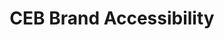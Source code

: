 ---
title: CEB Brand Accessibility
excerpt: Lorem ipsum dolor sit amet, consectetur adipiscing elit, sed do eiusmod tempor incididunt ut labore et dolore magna aliqua. Ut enim ad minim veniam, quis nostrud exercitation ullamco laboris nisi ut aliquip ex ea commodo consequat.
image: http://placecorgi.com/400/200
image-alt: Alt Text

# hero section
company: Gartner
year: 2017

# work introduction
section-1-header: Problem
section-1-text: Lorem ipsum dolor sit amet, consectetur adipiscing elit, sed do eiusmod tempor incididunt ut labore et dolore magna aliqua. Ut enim ad minim veniam, quis nostrud exercitation ullamco laboris nisi ut aliquip ex ea commodo consequat.

section-2-header: Methods
section-2-text: 
    - Method One
    - Method Two
    - Method Three

section-3-header: Process
section-3-text: |
    Lorem ipsum dolor sit amet, consectetur adipiscing elit, sed do eiusmod tempor incididunt ut labore et dolore magna aliqua. Volutpat blandit aliquam etiam erat. At risus viverra adipiscing at in tellus integer feugiat. Ultrices vitae auctor eu augue. Iaculis urna id volutpat lacus laoreet non curabitur gravida. 
    Nisl purus in mollis nunc. Felis imperdiet proin fermentum leo vel orci porta non. Tempus iaculis urna id volutpat lacus laoreet. Nisl vel pretium lectus quam id. Scelerisque viverra mauris in aliquam sem. Et leo duis ut diam. Imperdiet proin fermentum leo vel orci porta non pulvinar. Vulputate enim nulla aliquet porttitor lacus luctus accumsan tortor. 
    Feugiat pretium nibh ipsum consequat nisl vel pretium lectus quam. At lectus urna duis convallis convallis. Magnis dis parturient montes nascetur ridiculus mus mauris vitae ultricies. Ullamcorper velit sed ullamcorper morbi tincidunt ornare massa eget egestas. Faucibus vitae aliquet nec ullamcorper sit amet risus nullam. Lectus mauris ultrices eros in. Placerat in egestas erat imperdiet sed euismod nisi.

# work gallery
image-1: http://placecorgi.com/800/400
image-1-alt: This is an image
image-2: http://placecorgi.com/800/400
image-2-alt: This is an image
image-3-caption: Lorem ipsum dolor sit amet, consectetur adipiscing elit, sed do eiusmod tempor incididunt ut labore et dolore magna aliqua. Ut enim ad minim veniam, quis nostrud exercitation ullamco laboris nisi ut aliquip ex ea commodo consequat.
image-3: http://placecorgi.com/800/400
image-3-alt: This is an image
image-4: http://placecorgi.com/800/400
image-4-alt: This is an image
image-5: http://placecorgi.com/800/400
image-5-alt: This is an image
image-6-caption: Lorem ipsum dolor sit amet, consectetur adipiscing elit, sed do eiusmod tempor incididunt ut labore et dolore magna aliqua. Ut enim ad minim veniam, quis nostrud exercitation ullamco laboris nisi ut aliquip ex ea commodo consequat.
image-6: http://placecorgi.com/800/400
image-6-alt: This is an image

# settings
layout: single-project
permalink: work/ceb-brand-accessibility/
---